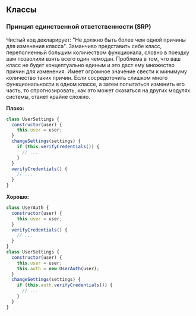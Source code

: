 ## **Классы**
### Принцип единственной ответственности \(SRP\)
Чистый код декларирует: "Не должно быть более чем одной причины для изменения класса". Заманчиво представить себе класс, переполненный большим количеством функционала, словно в поездку вам позволили взять всего один чемодан. Проблема в том, что ваш класс не будет концептуально единым и это даст ему множество причин для изменения. Имеет огромное значение свести к минимуму количество таких причин. Если сосредоточить слишком много функциональности в одном классе, а затем попытаться изменить его часть, то спрогнозировать, как это может сказаться на других модулях системы, станет крайне сложно.

**Плохо:**
```javascript
class UserSettings {
  constructor(user) {
    this.user = user;
  }
  changeSettings(settings) {
    if (this.verifyCredentials()) {
      // ...
    }
  }
  verifyCredentials() {
    // ...
  }
}
```

**Хорошо:**
```javascript
class UserAuth {
  constructor(user) {
    this.user = user;
  }
  verifyCredentials() {
    // ...
  }
}
class UserSettings {
  constructor(user) {
    this.user = user;
    this.auth = new UserAuth(user);
  }
  changeSettings(settings) {
    if (this.auth.verifyCredentials()) {
      // ...
    }
  }
}
```